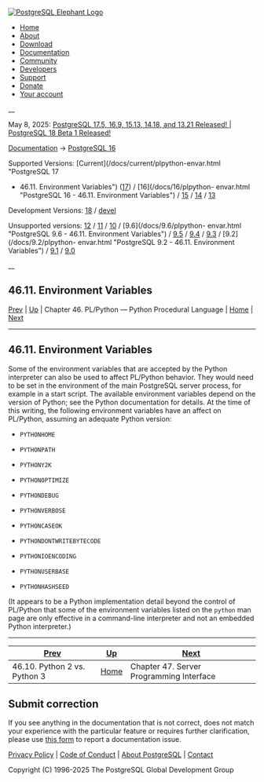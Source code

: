 [ ![PostgreSQL Elephant Logo](/media/img/about/press/elephant.png) ](/)

  * [Home](/ "Home")
  * [About](/about/ "About")
  * [Download](/download/ "Download")
  * [Documentation](/docs/ "Documentation")
  * [Community](/community/ "Community")
  * [Developers](/developer/ "Developers")
  * [Support](/support/ "Support")
  * [Donate](/about/donate/ "Donate")
  * [Your account](/account/ "Your account")

__

May 8, 2025: [ PostgreSQL 17.5, 16.9, 15.13, 14.18, and 13.21 Released! ](/about/news/postgresql-175-169-1513-1418-and-1321-released-3072/) | [ PostgreSQL 18 Beta 1 Released! ](/about/news/postgresql-18-beta-1-released-3070/)

[Documentation](/docs/ "Documentation") -> [PostgreSQL
16](/docs/16/index.html)

Supported Versions: [Current](/docs/current/plpython-envar.html "PostgreSQL 17
- 46.11. Environment Variables") ([17](/docs/17/plpython-envar.html
"PostgreSQL 17 - 46.11. Environment Variables")) / [16](/docs/16/plpython-
envar.html "PostgreSQL 16 - 46.11. Environment Variables") /
[15](/docs/15/plpython-envar.html "PostgreSQL 15 - 46.11. Environment
Variables") / [14](/docs/14/plpython-envar.html "PostgreSQL 14 -
46.11. Environment Variables") / [13](/docs/13/plpython-envar.html "PostgreSQL
13 - 46.11. Environment Variables")

Development Versions: [18](/docs/18/plpython-envar.html "PostgreSQL 18 -
46.11. Environment Variables") / [devel](/docs/devel/plpython-envar.html
"PostgreSQL devel - 46.11. Environment Variables")

Unsupported versions: [12](/docs/12/plpython-envar.html "PostgreSQL 12 -
46.11. Environment Variables") / [11](/docs/11/plpython-envar.html "PostgreSQL
11 - 46.11. Environment Variables") / [10](/docs/10/plpython-envar.html
"PostgreSQL 10 - 46.11. Environment Variables") / [9.6](/docs/9.6/plpython-
envar.html "PostgreSQL 9.6 - 46.11. Environment Variables") /
[9.5](/docs/9.5/plpython-envar.html "PostgreSQL 9.5 - 46.11. Environment
Variables") / [9.4](/docs/9.4/plpython-envar.html "PostgreSQL 9.4 -
46.11. Environment Variables") / [9.3](/docs/9.3/plpython-envar.html
"PostgreSQL 9.3 - 46.11. Environment Variables") / [9.2](/docs/9.2/plpython-
envar.html "PostgreSQL 9.2 - 46.11. Environment Variables") /
[9.1](/docs/9.1/plpython-envar.html "PostgreSQL 9.1 - 46.11. Environment
Variables") / [9.0](/docs/9.0/plpython-envar.html "PostgreSQL 9.0 -
46.11. Environment Variables")

__

46.11. Environment Variables  
---  
[Prev](plpython-python23.html "46.10. Python 2 vs. Python 3")  | [Up](plpython.html "Chapter 46. PL/Python — Python Procedural Language") | Chapter 46. PL/Python — Python Procedural Language | [Home](index.html "PostgreSQL 16.9 Documentation") |  [Next](spi.html "Chapter 47. Server Programming Interface")  
  
* * *

## 46.11. Environment Variables #

Some of the environment variables that are accepted by the Python interpreter
can also be used to affect PL/Python behavior. They would need to be set in
the environment of the main PostgreSQL server process, for example in a start
script. The available environment variables depend on the version of Python;
see the Python documentation for details. At the time of this writing, the
following environment variables have an affect on PL/Python, assuming an
adequate Python version:

  * `PYTHONHOME`

  * `PYTHONPATH`

  * `PYTHONY2K`

  * `PYTHONOPTIMIZE`

  * `PYTHONDEBUG`

  * `PYTHONVERBOSE`

  * `PYTHONCASEOK`

  * `PYTHONDONTWRITEBYTECODE`

  * `PYTHONIOENCODING`

  * `PYTHONUSERBASE`

  * `PYTHONHASHSEED`

(It appears to be a Python implementation detail beyond the control of
PL/Python that some of the environment variables listed on the `python` man
page are only effective in a command-line interpreter and not an embedded
Python interpreter.)

* * *

[Prev](plpython-python23.html "46.10. Python 2 vs. Python 3")  | [Up](plpython.html "Chapter 46. PL/Python — Python Procedural Language") |  [Next](spi.html "Chapter 47. Server Programming Interface")  
---|---|---  
46.10. Python 2 vs. Python 3  | [Home](index.html "PostgreSQL 16.9 Documentation") |  Chapter 47. Server Programming Interface  
  
## Submit correction

If you see anything in the documentation that is not correct, does not match
your experience with the particular feature or requires further clarification,
please use [this form](/account/comments/new/16/plpython-envar.html/) to
report a documentation issue.

[Privacy Policy](/about/privacypolicy) | [Code of Conduct](/about/policies/coc/) | [About PostgreSQL](/about/) | [Contact](/about/contact/)  

Copyright (C) 1996-2025 The PostgreSQL Global Development Group

